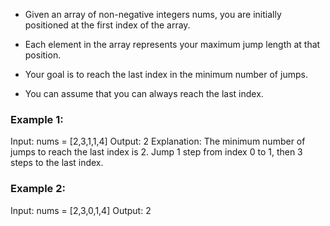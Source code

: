 - Given an array of non-negative integers nums, you are initially positioned at the first index of the array.
- Each element in the array represents your maximum jump length at that position.

- Your goal is to reach the last index in the minimum number of jumps.

- You can assume that you can always reach the last index.


### Example 1:

Input: nums = [2,3,1,1,4]
Output: 2
Explanation: The minimum number of jumps to reach the last index is 2. Jump 1 step from index 0 to 1, then 3 steps to the last index.


### Example 2:

Input: nums = [2,3,0,1,4]
Output: 2
 